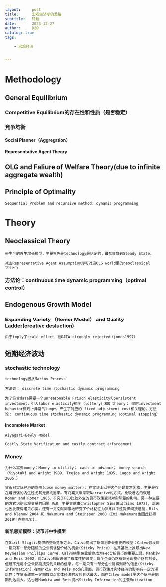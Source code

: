 ```yaml
---
layout:     post
title:      宏观经济学的思路
subtitle:   转载
date:       2023-12-27
author:     D2O
catalog: true
tags:

    - 宏观经济


---
```

# Methodology

## General Equilibrium

### Competitive Equilibrium的存在性和性质（是否稳定）

### 竞争均衡

#### Social Planner（Aggregation）

#### Representative Agent Theory

## OLG and Faliure of Welfare Theory(due to infinite aggregate wealth)

## Principle of Optimality 

    Sequential Problem and recursive method: dynamic programming

# Theory


## Neoclassical Theory

    带生产的外生增长模型，主要特色是technology是给定的，最后收敛到Steady State。

    减去Representative Agent Assumption即可对应OLG world里的neoclassical theory

### 方法论：continuous time dynamic programming（optimal control）

## Endogenous Growth Model

### Expanding Variety （Romer Model） and Quality Ladder(creative destuction)
    由于imply了scale effect，被DATA strongly rejected（jones1997）

## 短期经济波动

### stochastic technology
    technology服从Markov Process

    方法论： discrete time stochastic dynamic programming

    为了符合data需要一个unreasonable Frisch elasticity和persistent investment，引入labor elasticity相关（lottery）和Q theory； 同时investment behavior微观上非常的lumpy，产生了对应的 fixed adjustment cost相关理论。方法论： continuous time stochastic dynamic programming（optimal stopping）

#### Incomplete Market
    Aiyagari-Bewly Model

    Costly State Verification and costly contract enforcement

### Money
    为什么需要money：Money in utility； cash in advance； money search（Kiyotaki and Wright 1989, Trejos and Wright 1995, Lagos and Wright 2005.）

    货币对实际经济的影响(dose money matter): 在实证上回答这个问题非常困难，主要是存在着很强的内生性尤其是反向因果。有几篇文章采取Narrative的方式，比较著名的就是Romer and Romer 1985，研究了FED比较外生的货币政策变动对实际量的影响。另一种主要的方式识别宏观变量的因果 VAR，主要贡献由Christopher Sims做出(Sims 1972), 后来也因此获得诺贝尔奖。还有一支文献间接地研究了价格粘性为货币非中性提供间接证据，Bils and Klenow 2004 和 Nakamura and Steinsson 2008 (Emi Nakamura也因此获得2019年克拉克奖).

#### 新凯恩斯模型：货币非中性模型
    在Dixit Stigliz提供的垄断竞争之上，Calvo提出了新凯恩斯最重要的模型：Calvo假设每一期只有一部分随机的企业有调整价格的机会(Sticky Price)，在其基础上推导出New Keynesian Phillips Curve，Calvo模型在此后也成为Fed分析货币的重要工具。Mankiw and Reis 2002，对Calvo的假设做了根本性的改变：每个企业仍然有充分调整价格的机会，但是不是每个企业都能接受到最新的信息，每一期只有一部分企业能得到新的信息(Sticky Information).在Mankiw and Reis model里面，货币政策对实体经济的影响有一定的滞后性：在货币政策一定期数以后实体经济的反应到达最大，而在Calvo model里这个反应是同期到达最大。这也是Mankiw and Reis提出Sticky Information的主要Motivation


